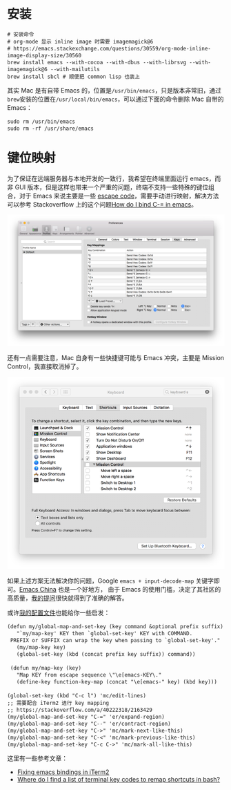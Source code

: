# 安装

```
# 安装命令
# org-mode 显示 inline image 时需要 imagemagick@6
# https://emacs.stackexchange.com/questions/30559/org-mode-inline-image-display-size/30560
brew install emacs --with-cocoa --with-dbus --with-librsvg --with-imagemagick@6 --with-mailutils
brew install sbcl # 顺便把 common lisp 也装上
```
其实 Mac 是有自带 Emacs 的，位置是`/usr/bin/emacs`，只是版本非常旧，通过`brew`安装的位置在`/usr/local/bin/emacs`，可以通过下面的命令删除 Mac 自带的 Emacs：
```
sudo rm /usr/bin/emacs
sudo rm -rf /usr/share/emacs
```

# 键位映射

为了保证在远端服务器与本地开发的一致行，我希望在终端里面运行 emacs，而非 GUI 版本，但是这样也带来一个严重的问题，终端不支持一些特殊的键位组合，对于 Emacs 来说主要是一些 [escape code](https://en.wikipedia.org/wiki/ANSI_escape_code)，需要手动进行映射，解决方法可以参考 Stackoverflow 上的这个问题[How do I bind C-= in emacs](https://stackoverflow.com/a/40222318/2163429)。

![iTerm2 键位映射](/images/iterm2_key_mapping.png)

还有一点需要注意，Mac 自身有一些快捷键可能与 Emacs 冲突，主要是 Mission Control，我直接取消掉了。

![关闭 Mission Control](/images/mac_mission_control.png)

如果上述方案无法解决你的问题，Google `emacs + input-decode-map` 关键字即可。[Emacs China](https://emacs-china.org/) 也是一个好地方， 由于 Emacs 的使用门槛，决定了其社区的高质量，[我的提问](https://emacs-china.org/t/topic/4829/2)很快就得到了准确的解答。

或许[我的配置文件](https://github.com/jiacai2050/dotfiles/blob/9b001845964d16335e40b57f36499237d566f6db/.emacs.d/customizations/editing.el#L105-L122)也能给你一些启发：
```
(defun my/global-map-and-set-key (key command &optional prefix suffix)
   "`my/map-key' KEY then `global-set-key' KEY with COMMAND.
 PREFIX or SUFFIX can wrap the key when passing to `global-set-key'."
   (my/map-key key)
   (global-set-key (kbd (concat prefix key suffix)) command))

 (defun my/map-key (key)
   "Map KEY from escape sequence \"\e[emacs-KEY\."
   (define-key function-key-map (concat "\e[emacs-" key) (kbd key)))

(global-set-key (kbd "C-c l") 'mc/edit-lines)
;; 需要配合 iTerm2 进行 key mapping
;; https://stackoverflow.com/a/40222318/2163429
(my/global-map-and-set-key "C-=" 'er/expand-region)
(my/global-map-and-set-key "C--" 'er/contract-region)
(my/global-map-and-set-key "C->" 'mc/mark-next-like-this)
(my/global-map-and-set-key "C-<" 'mc/mark-previous-like-this)
(my/global-map-and-set-key "C-c C->" 'mc/mark-all-like-this)
```
这里有一些参考文章：
- [Fixing emacs bindings in iTerm2](http://webframp.com/emacs/2013/02/22/fixing-emacs-bindings-on-the-in-iterm2/)
- [Where do I find a list of terminal key codes to remap shortcuts in bash?](https://unix.stackexchange.com/a/76591/101540)
